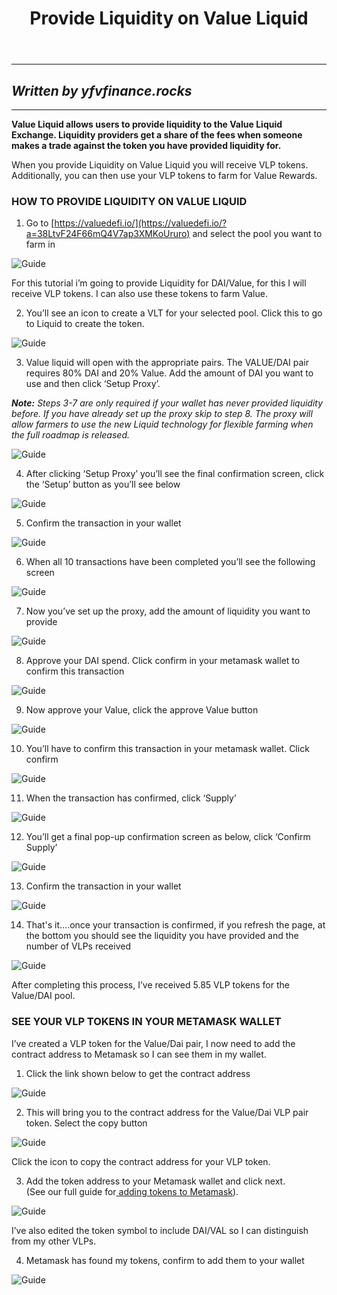 ﻿---
id: provide-liquidity-on-value-liquid-and-farm-for-value-rewards
title: Provide Liquidity on Value Liquid
sidebar_label: Provide Liquidity on Value Liquid
---
---
*Written by yfvfinance.rocks*
---
---

**Value Liquid allows users to provide liquidity to the Value Liquid Exchange. Liquidity providers get a share of the fees when someone makes a trade against the token you have provided liquidity for.**

When you provide Liquidity on Value Liquid you will receive VLP tokens. Additionally, you can then use your VLP tokens to farm for Value Rewards.

### HOW TO PROVIDE LIQUIDITY ON VALUE LIQUID

1. Go to [https://valuedefi.io/](https://valuedefi.io/?a=38LtvF24F66mQ4V7ap3XMKoUruro) and select the pool you want to farm in

![Guide](../img/g2-1.png)

For this tutorial i’m going to provide Liquidity for DAI/Value, for this I will receive VLP tokens. I can also use these tokens to farm Value.

2. You’ll see an icon to create a VLT for your selected pool. Click this to go to Liquid to create the token.  

![Guide](../img/g2-2.png)

3. Value liquid will open with the appropriate pairs. The VALUE/DAI pair requires 80% DAI and 20% Value. Add the amount of DAI you want to use and then click ‘Setup Proxy’.

_**Note:** Steps 3-7 are only required if your wallet has never provided liquidity before. If you have already set up the proxy skip to step 8._ _The proxy will allow farmers to use the new Liquid technology for flexible farming when the full roadmap is released._  

![Guide](../img/g2-3.png)

4. After clicking ‘Setup Proxy’ you’ll see the final confirmation screen, click the ‘Setup’ button as you’ll see below

![Guide](../img/g2-4.png)

5. Confirm the transaction in your wallet 

![Guide](../img/g2-5.png)

6. When all 10 transactions have been completed you’ll see the following screen

![Guide](../img/g2-6.png)

7. Now you’ve set up the proxy, add the amount of liquidity you want to provide

![Guide](../img/g2-7.png)

8. Approve your DAI spend. Click confirm in your metamask wallet to confirm this transaction

![Guide](../img/g2-8.png)

9. Now approve your Value, click the approve Value button  

![Guide](../img/g2-9.png)

10. You’ll have to confirm this transaction in your metamask wallet. Click confirm

![Guide](../img/g2-10.png)

11. When the transaction has confirmed, click ‘Supply’  

![Guide](../img/g2-11.png)

12. You’ll get a final pop-up confirmation screen as below, click ‘Confirm Supply’

![Guide](../img/g2-12.png)

13. Confirm the transaction in your wallet 

![Guide](../img/g2-13.png)

14. That's it….once your transaction is confirmed, if you refresh the page, at the bottom you should see the liquidity you have provided and the number of VLPs received

![Guide](../img/g2-14.png)

After completing this process, I’ve received 5.85 VLP tokens for the Value/DAI pool.

### SEE YOUR VLP TOKENS IN YOUR METAMASK WALLET

I’ve created a VLP token for the Value/Dai pair, I now need to add the contract address to Metamask so I can see them in my wallet.

1. Click the link shown below to get the contract address

![Guide](../img/g2-15.png)

2. This will bring you to the contract address for the Value/Dai VLP pair token. Select the copy button

![Guide](../img/g2-16.png)

Click the icon to copy the contract address for your VLP token.

3. Add the token address to your Metamask wallet and click next.  
 \(See our full guide for[ adding tokens to Metamask](https://yfvalue.rocks/what-is-staking/add-a-token-to-your-metamask-wallet/)\).  

![Guide](../img/g2-17.png)

I’ve also edited the token symbol to include DAI/VAL so I can distinguish from my other VLPs.

4. Metamask has found my tokens, confirm to add them to your wallet

![Guide](../img/g2-18.png)


